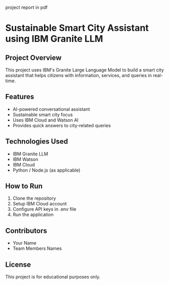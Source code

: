 project report in pdf
# Sustainable Smart City Assistant using IBM Granite LLM

## Project Overview
This project uses IBM's Granite Large Language Model to build a smart city assistant that helps citizens with information, services, and queries in real-time.

## Features
- AI-powered conversational assistant
- Sustainable smart city focus
- Uses IBM Cloud and Watson AI
- Provides quick answers to city-related queries

## Technologies Used
- IBM Granite LLM
- IBM Watson
- IBM Cloud
- Python / Node.js (as applicable)

## How to Run
1. Clone the repository
2. Setup IBM Cloud account
3. Configure API keys in .env file
4. Run the application

## Contributors
- Your Name
- Team Members Names

## License
This project is for educational purposes only.
